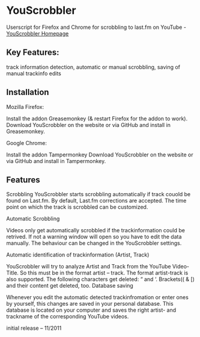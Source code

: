 # YouScrobbler
Userscript for Firefox and Chrome for scrobbling to last.fm on YouTube - <a href="http://www.lukash.de/youscrobbler">YouScrobbler Homepage</a>


<h2>Key Features:</h2>

   track information detection,
   automatic or manual scrobbling,
   saving of manual trackinfo edits

<h2>Installation</h2>
Mozilla Firefox:

   Install the addon Greasemonkey (& restart Firefox for the addon to work).
   Download YouScrobbler on the website or via GitHub and install in Greasemonkey.
    

Google Chrome:

  Install the addon Tampermonkey
  Download YouScrobbler on the website or via GitHub and install in Tampermonkey.

<h2>Features</h2>
Scrobbling
YouScrobbler starts scrobbling automatically if track couold be found on Last.fm. By default, Last.fm corrections are accepted. The time point on which the track is scrobbled can be customized.

Automatic Scrobbling

Videos only get automatically scrobbled if the trackinformation could be retrived.
If not a warning window will open so you have to edit the data manually. The behaviour can be changed in the YouScrobbler settings.

Automatic identification of trackinformation (Artist, Track)

YouScrobbler will try to analyze Artist and Track from the YouTube Video-Title.
So this must be in the format artist – track. The format artist-track is also supported.
The following characters get deleted: “ and ‘. Brackets(( & [) and their content get deleted, too.
Database saving

Whenever you edit the automatic detected trackinfromation or enter ones by yourself, this changes are saved in your personal database. This database is located on your computer and saves the right artist- and trackname of the corresponding YouTube videos.




initial release – 11/2011
